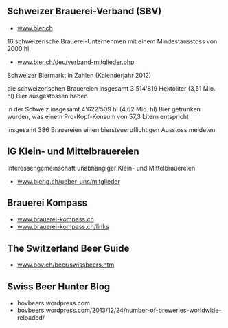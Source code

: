 
## Schweizer Brauerei-Verband (SBV)

- www.bier.ch

16 schweizerische Brauerei-Unternehmen mit einem Mindestausstoss von 2000 hl

- www.bier.ch/deu/verband-mitglieder.php

Schweizer Biermarkt in Zahlen (Kalenderjahr 2012)

die schweizerischen Brauereien insgesamt 3'514'819 Hektoliter (3,51 Mio. hl)
Bier ausgestossen haben

in der Schweiz insgesamt 4'622'509 hl (4,62 Mio. hl) Bier getrunken wurden,
was einem Pro-Kopf-Konsum von 57,3 Litern entspricht

insgesamt 386 Brauereien einen biersteuerpflichtigen Ausstoss meldeten


## IG Klein- und Mittelbrauereien

Interessengemeinschaft unabhängiger Klein- und Mittelbrauereien

- www.bierig.ch/ueber-uns/mitglieder



## Brauerei Kompass

- www.brauerei-kompass.ch
- www.brauerei-kompass.ch/links


## The Switzerland Beer Guide

-  www.bov.ch/beer/swissbeers.htm


## Swiss Beer Hunter Blog

- bovbeers.wordpress.com
- bovbeers.wordpress.com/2013/12/24/number-of-breweries-worldwide-reloaded/

